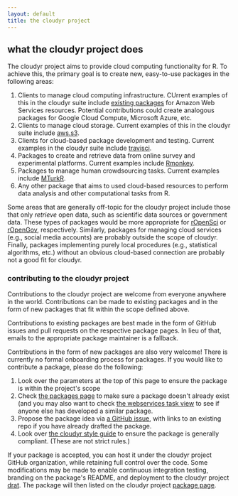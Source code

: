 ```yaml
---
layout: default
title: the cloudyr project
---
```


## what the cloudyr project does ##

The cloudyr project aims to provide cloud computing functionality for R. To achieve this, the primary goal is to create new, easy-to-use packages in the following areas:

  1. Clients to manage cloud computing infrastructure. CUrrent examples of this in the cloudyr suite include [existing packages](../packages) for Amazon Web Services resources. Potential contributions could create analogous packages for Google Cloud Compute, Microsoft Azure, etc.
  2. Clients to manage cloud storage. Current examples of this in the cloudyr suite include [aws.s3](https://github.com/cloudyr/aws.s3).
  3. Clients for cloud-based package development and testing. Current examples in the cloudyr suite include [travisci](https://github.com/cloudyr/travisci).
  4. Packages to create and retrieve data from online survey and experimental platforms. Current examples include [Rmonkey](https://github.com/cloudyr/Rmonkey).
  5. Packages to manage human crowdsourcing tasks. Current examples include [MTurkR](https://github.com/leeper/MTurkR).
  6. Any other package that aims to used cloud-based resources to perform data analysis and other computational tasks from R.
  
Some areas that are generally off-topic for the cloudyr project include those that only *retrieve* open data, such as scientific data sources or government data. These types of packages would be more appropriate for [rOpenSci](https://ropensci.org/) or [rOpenGov](http://ropengov.github.io/), respectively. Similarly, packages for managing cloud services (e.g., social media accounts) are probably outside the scope of cloudyr. Finally, packages implementing purely local procedures (e.g., statistical algorithms, etc.) without an obvious cloud-based connection are probably not a good fit for cloudyr.

### contributing to the cloudyr project ##

Contributions to the cloudyr project are welcome from everyone anywhere in the world. Contributions can be made to existing packages and in the form of new packages that fit within the scope defined above.

Contributions to existing packages are best made in the form of GitHub issues and pull requests on the respective package pages. In lieu of that, emails to the appropriate package maintainer is a fallback.

Contributions in the form of new packages are also very welcome! There is currently no formal onboarding process for packages. If you would like to contribute a package, please do the following: 

  1. Look over the parameters at the top of this page to ensure the package is within the project's scope
  2. Check [the packages page](../packages) to make sure a package doesn't already exist (and you may also want to check [the webservices task view](https://github.com/ropensci/webservices) to see if anyone else has developed a similar package.
  3. Propose the package idea via [a GitHub issue](https://github.com/cloudyr/cloudyr.github.io/issues), with links to an existing repo if you have already drafted the package.
  4. Look over [the cloudyr style guide](../styleguide) to ensure the package is generally compliant. (These are not strict rules.)

If your package is accepted, you can host it under the cloudyr project GitHub organization, while retaining full control over the code. Some modifications may be made to enable continuous integration testing, branding on the package's README, and deployment to the cloudyr project [drat](../drat). The package will then listed on the cloudyr project [package page](../packages).

